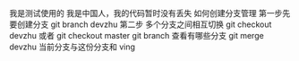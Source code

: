 我是测试使用的
我是中国人，我的代码暂时没有丢失
如何创建分支管理
第一步先要创建分支
git branch devzhu
第二步 多个分支之间相互切换
git checkout devzhu
或者 git checkout master
git branch 查看有哪些分支
git merge devzhu 当前分支与这份分支和 ving
